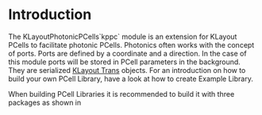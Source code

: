 # Introduction

The KLayoutPhotonicPCells\`kppc\` module is an extension for KLayout PCells to facilitate photonic PCells.
Photonics often works with the concept of ports.
Ports are defined by a coordinate and a direction. In the case of this module ports will be stored in PCell parameters in the background.
They are serialized [KLayout Trans](https://www.klayout.de/doc/code/class_ICplxTrans.html) objects. For an introduction on how to build your own PCell Library, have a look at
how to create Example Library.

When building PCell Libraries it is recommended to build it with three packages as shown in
